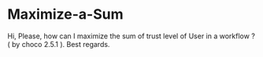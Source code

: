 # Maximize-a-Sum
Hi, Please, how can I maximize the sum of trust level of User in a workflow ? ( by choco 2.5.1 ). Best regards.
